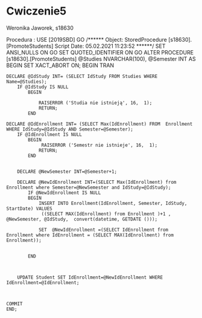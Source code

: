 # Cwiczenie5
Weronika Jaworek, s18630


Procedura :
USE [2019SBD]
GO
/****** Object:  StoredProcedure [s18630].[PromoteStudents]    Script Date: 05.02.2021 11:23:52 ******/
SET ANSI_NULLS ON
GO
SET QUOTED_IDENTIFIER ON
GO
ALTER PROCEDURE [s18630].[PromoteStudents] @Studies NVARCHAR(100), @Semester INT
AS
BEGIN
	SET XACT_ABORT ON;
	BEGIN TRAN

	DECLARE @IdStudy INT= (SELECT IdStudy FROM Studies WHERE Name=@Studies);
		IF @IdStudy IS NULL
			BEGIN

				RAISERROR ('Studia nie istnieją', 16,  1);
				RETURN;
			END

	DECLARE @IdEnrollment INT= (SELECT Max(IdEnrollment) FROM  Enrollment WHERE IdStudy=@IdStudy AND Semester=@Semester);
		IF @IdEnrollment IS NULL
			BEGIN
				 RAISERROR ('Semestr nie istnieje', 16,  1);
				RETURN;
			END


		DECLARE @NewSemester INT=@Semester+1;

		DECLARE @NewIdEnrollment INT=(SELECT Max(IdEnrollment) from Enrollment where Semester=@NewSemester and IdStudy=@IdStudy);
			IF @NewIdEnrollment IS NULL
			BEGIN
				INSERT INTO Enrollment(IdEnrollment, Semester, IdStudy, StartDate) VALUES
				 ((SELECT MAX(IdEnrollment) from Enrollment )+1 , @NewSemester, @IdStudy,  convert(datetime, GETDATE ()));

				SET  @NewIdEnrollment =(SELECT IdEnrollment from Enrollment where IdEnrollment = (SELECT MAX(IdEnrollment) from Enrollment));
				
			
			END


			
		UPDATE Student SET IdEnrollment=@NewIdEnrollment WHERE IdEnrollment=@IdEnrollment;

		

	COMMIT
	END;

